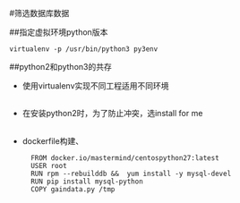 #筛选数据库数据

##指定虚拟环境python版本

	virtualenv -p /usr/bin/python3 py3env

##python2和python3的共存

- 使用virtualenv实现不同工程适用不同环境

##
- 在安装python2时，为了防止冲突，选install for me


##
- dockerfile构建、

		FROM docker.io/mastermind/centospython27:latest 
		USER root
		RUN rpm --rebuilddb &&  yum install -y mysql-devel
		RUN pip install mysql-python
		COPY gaindata.py /tmp
